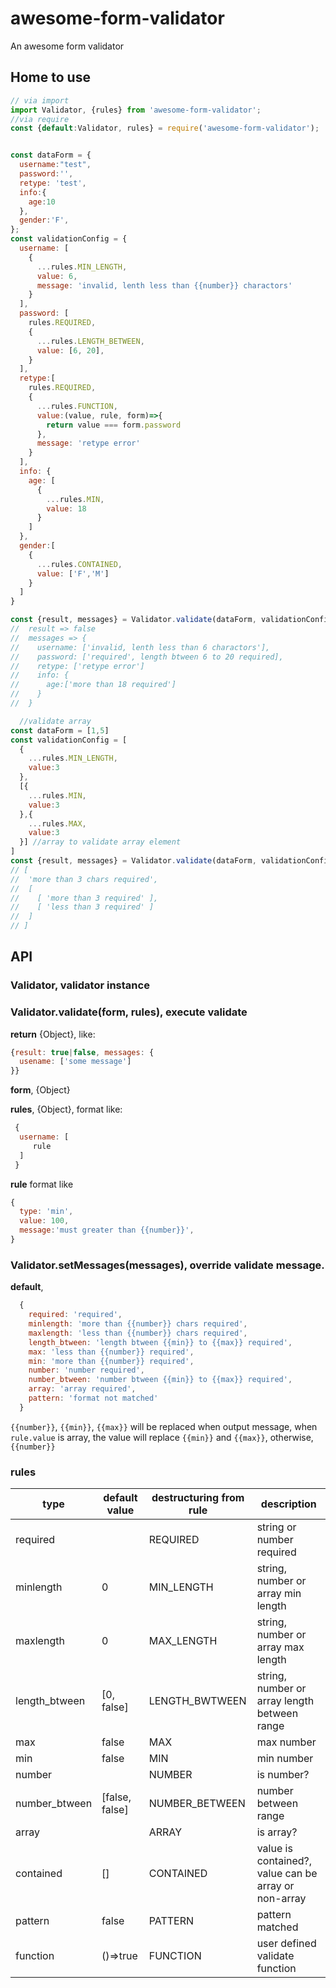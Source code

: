 # awesome-form-validator
An awesome form validator

## Home to use

```javascript
// via import
import Validator, {rules} from 'awesome-form-validator';
//via require
const {default:Validator, rules} = require('awesome-form-validator');


const dataForm = {
  username:"test", 
  password:'', 
  retype: 'test',
  info:{
    age:10
  },
  gender:'F',
};
const validationConfig = {
  username: [
    {
      ...rules.MIN_LENGTH,
      value: 6,
      message: 'invalid, lenth less than {{number}} charactors'
    }
  ],
  password: [
    rules.REQUIRED,
    {
      ...rules.LENGTH_BETWEEN,
      value: [6, 20],
    }
  ],
  retype:[
    rules.REQUIRED,
    {
      ...rules.FUNCTION,
      value:(value, rule, form)=>{
        return value === form.password
      },
      message: 'retype error'
    }
  ],
  info: {
    age: [
      {
        ...rules.MIN,
        value: 18
      }
    ]
  },
  gender:[
    {
      ...rules.CONTAINED,
      value: ['F','M']
    }
  ]
}

const {result, messages} = Validator.validate(dataForm, validationConfig);
//  result => false
//  messages => {
//    username: ['invalid, lenth less than 6 charactors'],
//    password: ['required', length btween 6 to 20 required],
//    retype: ['retype error']
//    info: {
//      age:['more than 18 required']
//    }
//  }

```

```javascript
  //validate array
const dataForm = [1,5]
const validationConfig = [
  {
    ...rules.MIN_LENGTH,
    value:3
  },
  [{
    ...rules.MIN,
    value:3
  },{
    ...rules.MAX,
    value:3
  }] //array to validate array element
]
const {result, messages} = Validator.validate(dataForm, validationConfig);
// [ 
//  'more than 3 chars required',
//  [ 
//    [ 'more than 3 required' ], 
//    [ 'less than 3 required' ] 
//  ] 
// ]

```

## API

### **Validator**, validator instance

### **Validator.validate(form, rules)**, execute validate
**return** {Object}, like:
```javascript
{result: true|false, messages: {
  usename: ['some message']
}}
```
**form**, {Object}

**rules**, {Object}, format like:
```javascript
 {
  username: [
     rule
  ]
 }
```
**rule** format like
```javascript
{
  type: 'min',
  value: 100,
  message:'must greater than {{number}}',
}
```

### **Validator.setMessages(messages)**, override validate message.

**default**, 
```javascript
  {
    required: 'required',
    minlength: 'more than {{number}} chars required',
    maxlength: 'less than {{number}} chars required',
    length_btween: 'length btween {{min}} to {{max}} required',
    max: 'less than {{number}} required',
    min: 'more than {{number}} required',
    number: 'number required',
    number_btween: 'number btween {{min}} to {{max}} required',
    array: 'array required',
    pattern: 'format not matched'
  }
```
`{{number}}`, `{{min}}`, `{{max}}` will be replaced when output message, when `rule.value` is array, the value will replace `{{min}}` and `{{max}}`, otherwise, `{{number}}`

### rules

| type  |  default value |  destructuring from  rule |  description |
|---|---|---|---|
|  required |   |  REQUIRED | string or number required  |
|minlength   |  0 |  MIN_LENGTH | string, number or array min length  |
|  maxlength |  0   | MAX_LENGTH  | string, number or array max length|
|  length_btween |[0, false]|  LENGTH_BWTWEEN |    string, number or array length between range |
|  max |  false | MAX | max number  |
|  min |  false |  MIN | min number  |
|  number |   |  NUMBER | is number?  |
|  number_btween |[false, false] | NUMBER_BETWEEN  |   number between range  |
|  array |   |  ARRAY |  is array?  |
|  contained |  [] |  CONTAINED |  value is contained?, value can be array or non-array  |
| pattern  | false  |  PATTERN | pattern matched  |
| function  |   ()=>true   |  FUNCTION | user defined validate function|

